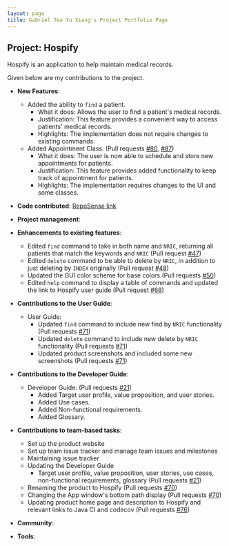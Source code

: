 ```yaml
---
layout: page
title: Gabriel Teo Yu Xiang's Project Portfolio Page
---
```


## Project: Hospify

Hospify is an application to help maintain medical records.

Given below are my contributions to the project.

* **New Features**: 
  * Added the ability to `find` a patient.
    * What it does: Allows the user to find a patient's medical records.
    * Justification: This feature provides a convenient way to access patients' medical records.
    * Highlights: The implementation does not require changes to existing commands.
  * Added Appointment Class. (Pull requests [\#80](), [\#87]())
    * What it does: The user is now able to schedule and store new appointments for patients.
    * Justification: This feature provides added functionality to keep track of appointment for patients.
    * Highlights: The implementation requires changes to the UI and some classes.

* **Code contributed**: [RepoSense link](https://nus-cs2103-ay2021s1.github.io/tp-dashboard/#breakdown=true&search=&sort=groupTitle&sortWithin=title&since=2020-08-14&timeframe=commit&mergegroup=&groupSelect=groupByRepos&checkedFileTypes=docs~functional-code~test-code~other&tabOpen=true&tabType=authorship&tabAuthor=GabrielTeo&tabRepo=AY2021S1-CS2103T-W15-3%2Ftp%5Bmaster%5D&authorshipIsMergeGroup=false&authorshipFileTypes=docs~functional-code~test-code)

* **Project management**:

* **Enhancements to existing features**:
  * Edited `find` command to take in both name and `NRIC`, returning all patients that match the keywords and `NRIC` (Pull request [\#47]())
  * Edited `delete` command to be able to delete by `NRIC`, in addition to just deleting by `INDEX` originally (Pull request [\#48]())
  * Updated the GUI color scheme for base colors (Pull requests [\#50]())
  * Edited `help` command to display a table of commands and updated the link to Hospify user guide (Pull request [\#68]())

* **Contributions to the User Guide**:
  * User Guide:
    * Updated `find` command to include new find by `NRIC` functionality (Pull requests [\#71]())
    * Updated `delete` command to include new delete by `NRIC` functionality (Pull requests [\#71]())
    * Updated product screenshots and included some new screenshots (Pull requests [\#71]())

* **Contributions to the Developer Guide**:
  * Developer Guide: (Pull requests [\#21]())
    * Added Target user profile, value proposition, and user stories.
    * Added Use cases.
    * Added Non-functional requirements.
    * Added Glossary.

* **Contributions to team-based tasks**:
  * Set up the product website
  * Set up team issue tracker and manage team issues and milestones
  * Maintaining issue tracker
  * Updating the Developer Guide
    * Target user profile, value proposition, user stories, use cases, non-functional requirements, glossary (Pull requests [\#21]())
  * Renaming the product to Hospify (Pull requests [\#70]())
  * Changing the App window's bottom path display (Pull requests [\#70]())
  * Updating product home page and description to Hospify and relevant links to Java CI and codecov (Pull requests [\#76]())

* **Community**:

* **Tools**:
